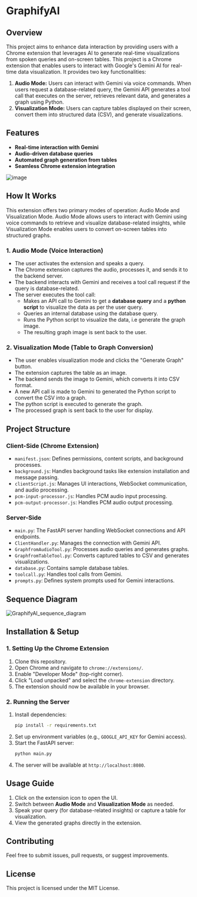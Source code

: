 # GraphifyAI

## Overview

This project aims to enhance data interaction by providing users with a Chrome extension that leverages AI to generate real-time visualizations from spoken queries and on-screen tables.
This project is a Chrome extension that enables users to interact with Google's Gemini AI for real-time data visualization. It provides two key functionalities:

1. **Audio Mode:** Users can interact with Gemini via voice commands. When users request a database-related query, the Gemini API generates a tool call that executes on the server, retrieves relevant data, and generates a graph using Python.
2. **Visualization Mode:** Users can capture tables displayed on their screen, convert them into structured data (CSV), and generate visualizations.

## Features
- **Real-time interaction with Gemini**
- **Audio-driven database queries**
- **Automated graph generation from tables**
- **Seamless Chrome extension integration**

![image](https://github.com/user-attachments/assets/7513dcc5-b907-4339-ad68-b95b4b7ff81b)

## How It Works

This extension offers two primary modes of operation: Audio Mode and Visualization Mode. Audio Mode allows users to interact with Gemini using voice commands to retrieve and visualize database-related insights, while Visualization Mode enables users to convert on-screen tables into structured graphs.
### 1. Audio Mode (Voice Interaction)
- The user activates the extension and speaks a query.
- The Chrome extension captures the audio, processes it, and sends it to the backend server.
- The backend interacts with Gemini and receives a tool call request if the query is database-related.
- The server executes the tool call:
  - Makes an API call to Gemini to get a **database query** and a **python script** to visualize the data as per the user query.
  - Queries an internal database using the database query.
  - Runs the Python script to visualize the data, i.e generate the graph image.
  - The resulting graph image is sent back to the user.

### 2. Visualization Mode (Table to Graph Conversion)
- The user enables visualization mode and clicks the "Generate Graph" button.
- The extension captures the table as an image.
- The backend sends the image to Gemini, which converts it into CSV format.
- A new API call is made to Gemini to generated the Python script to convert the CSV into a graph.
- The python script is executed to generate the graph.
- The processed graph is sent back to the user for display.

## Project Structure
### **Client-Side (Chrome Extension)**
- `manifest.json`: Defines permissions, content scripts, and background processes.
- `background.js`: Handles background tasks like extension installation and message passing.
- `clientScript.js`: Manages UI interactions, WebSocket communication, and audio processing.
- `pcm-input-processor.js`: Handles PCM audio input processing.
- `pcm-output-processor.js`: Handles PCM audio output processing.

### **Server-Side**
- `main.py`: The FastAPI server handling WebSocket connections and API endpoints.
- `ClientHandler.py`: Manages the connection with Gemini API.
- `GraphfromAudioTool.py`: Processes audio queries and generates graphs.
- `GraphfromTableTool.py`: Converts captured tables to CSV and generates visualizations.
- `database.py`: Contains sample database tables.
- `toolcall.py`: Handles tool calls from Gemini.
- `prompts.py`: Defines system prompts used for Gemini interactions.

## Sequence Diagram
![GraphifyAI_sequence_diagram](https://github.com/user-attachments/assets/02fdbd0a-2402-4cf8-8154-511d6180fc21)

## Installation & Setup

### **1. Setting Up the Chrome Extension**
1. Clone this repository.
2. Open Chrome and navigate to `chrome://extensions/`.
3. Enable "Developer Mode" (top-right corner).
4. Click "Load unpacked" and select the `chrome-extension` directory.
5. The extension should now be available in your browser.

### **2. Running the Server**
1. Install dependencies:
   ```sh
   pip install -r requirements.txt
   ```
2. Set up environment variables (e.g., `GOOGLE_API_KEY` for Gemini access).
3. Start the FastAPI server:
   ```sh
   python main.py
   ```
4. The server will be available at `http://localhost:8080`.

## Usage Guide
1. Click on the extension icon to open the UI.
2. Switch between **Audio Mode** and **Visualization Mode** as needed.
3. Speak your query (for database-related insights) or capture a table for visualization.
4. View the generated graphs directly in the extension.

## Contributing
Feel free to submit issues, pull requests, or suggest improvements.

## License
This project is licensed under the MIT License.

